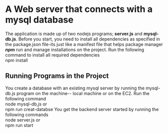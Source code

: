 # A Web server that connects with a mysql database
The application is made up of two nodejs programs; **server.js** and **mysql-db.js**. Before you start, you need to install all dependencies as specified in the package.json file-its just like a manifest file that helps package manager ***npm*** run and manage installations on the project.
Run the following  command to install all required dependencies   
        npm install
## Running Programs in the Project
You create a database with an existing mysql server by running the mysql-db.js program on the machine-- local machine or on the EC2. Run the following command  
        node mysql-db,js
or  
        npm run creat-databse
You get the backend server started by running the following commands  
        node server.js
or  
        npm run start
